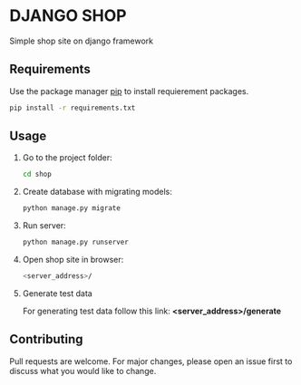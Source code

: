 # DJANGO SHOP

Simple shop site on django framework

## Requirements

Use the package manager [pip](https://pip.pypa.io/en/stable/) to install requierement packages.

```bash
pip install -r requirements.txt
```

## Usage
1. Go to the project folder: 
    ```bash
    cd shop
    ```
2. Create database with migrating models: 
    ```python
   python manage.py migrate
    ```
    
3. Run server: 
    ```bash
    python manage.py runserver
    ```

4. Open shop site in browser: 
    ```bash
    <server_address>/
    ```
5. Generate test data

    For generating test data follow this link: 
    **<server_address>/generate**
## Contributing
Pull requests are welcome. For major changes, please open an issue first to discuss what you would like to change.
